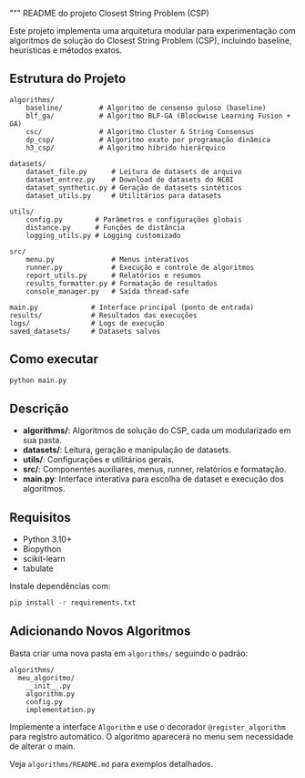 """
README do projeto Closest String Problem (CSP)

Este projeto implementa uma arquitetura modular para experimentação com algoritmos de solução do Closest String Problem (CSP), incluindo baseline, heurísticas e métodos exatos.

## Estrutura do Projeto

```
algorithms/
    baseline/         # Algoritmo de consenso guloso (baseline)
    blf_ga/           # Algoritmo BLF-GA (Blockwise Learning Fusion + GA)
    csc/              # Algoritmo Cluster & String Consensus
    dp_csp/           # Algoritmo exato por programação dinâmica
    h3_csp/           # Algoritmo híbrido hierárquico

datasets/
    dataset_file.py      # Leitura de datasets de arquivo
    dataset_entrez.py    # Download de datasets do NCBI
    dataset_synthetic.py # Geração de datasets sintéticos
    dataset_utils.py     # Utilitários para datasets

utils/
    config.py        # Parâmetros e configurações globais
    distance.py      # Funções de distância
    logging_utils.py # Logging customizado

src/
    menu.py              # Menus interativos
    runner.py            # Execução e controle de algoritmos
    report_utils.py      # Relatórios e resumos
    results_formatter.py # Formatação de resultados
    console_manager.py   # Saída thread-safe

main.py             # Interface principal (ponto de entrada)
results/            # Resultados das execuções
logs/               # Logs de execução
saved_datasets/     # Datasets salvos
```

## Como executar

```bash
python main.py
```

## Descrição
- **algorithms/**: Algoritmos de solução do CSP, cada um modularizado em sua pasta.
- **datasets/**: Leitura, geração e manipulação de datasets.
- **utils/**: Configurações e utilitários gerais.
- **src/**: Componentes auxiliares, menus, runner, relatórios e formatação.
- **main.py**: Interface interativa para escolha de dataset e execução dos algoritmos.

## Requisitos
- Python 3.10+
- Biopython
- scikit-learn
- tabulate

Instale dependências com:
```bash
pip install -r requirements.txt
```

## Adicionando Novos Algoritmos

Basta criar uma nova pasta em `algorithms/` seguindo o padrão:

```
algorithms/
  meu_algoritmo/
    __init__.py
    algorithm.py
    config.py
    implementation.py
```

Implemente a interface `Algorithm` e use o decorador `@register_algorithm` para registro automático. O algoritmo aparecerá no menu sem necessidade de alterar o main.

Veja `algorithms/README.md` para exemplos detalhados.
```
